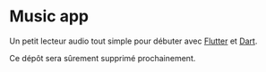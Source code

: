 # Music app
Un petit lecteur audio tout simple pour débuter avec [Flutter](https://flutter.dev/) et [Dart](https://dart.dev/).

Ce dépôt sera sûrement supprimé prochainement.